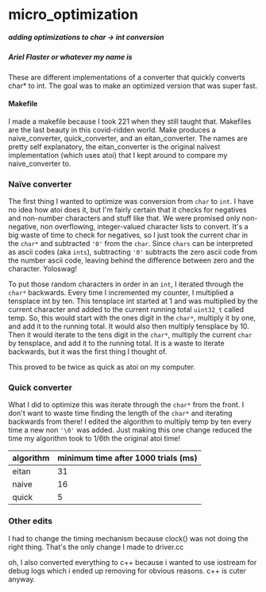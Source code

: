 # micro_optimization

##### adding optimizations to char -> int conversion
##### Ariel Flaster or whatever my name is

These are different implementations of a converter that quickly converts char* to int. The goal was to make an optimized version that was super fast. 

#### Makefile

I made a makefile because I took 221 when they still taught that. Makefiles are the last beauty in this covid-ridden world. Make produces a naive_converter, quick_converter, and an eitan_converter. The names are pretty self explanatory, the eitan_converter is the original naïvest implementation (which uses atoi) that I kept around to compare my naive_converter to.


### Naïve converter

The first thing I wanted to optimize was conversion from `char` to `int`. I have no idea how atoi does it, but I'm fairly certain that it checks for negatives and non-number characters and stuff like that. We were promised only non-negative, non overflowing, integer-valued character lists to convert. It's a big waste of time to check for negatives, so I just took the current char in the `char*` and subtracted `'0'` from the `char`. Since `chars` can be interpreted as ascii codes (aka `ints`), subtracting `'0'` subtracts the zero ascii code from the number ascii code, leaving behind the difference between zero and the character. Yoloswag!

To put those random characters in order in an `int`, I iterated through the `char*` backwards. Every time I incremented my counter, I multiplied a tensplace int by ten. This tensplace int started at 1 and was multiplied by the current character and added to the current running total `uint32_t` called temp. So, this would start with the ones digit in the `char*`, multiply it by one, and add it to the running total. It would also then multiply tensplace by 10. Then it would iterate to the tens digit in the `char*`, multiply the current `char` by tensplace, and add it to the running total. It is a waste to iterate backwards, but it was the first thing I thought of.

This proved to be twice as quick as atoi on my computer.

### Quick converter

What I did to optimize this was iterate through the `char*` from the front. I don't want to waste time finding the length of the `char*` and iterating backwards from there! I edited the algorithm to multiply temp by ten every time a new non `'\0'` was added. Just making this one change reduced the time my algorithm took to 1/6th the original atoi time!


| algorithm | minimum time after 1000 trials (ms) |
|-----------|-------------------------------------|
|   eitan   |            31                       |
|   naive   |            16                       |
|   quick   |            5                        |

### Other edits

I had to change the timing mechanism because clock() was not doing the right thing. That's the only change I made to driver.cc

oh, I also converted everything to c++ because i wanted to use iostream for debug logs which i ended up removing for obvious reasons. c++ is cuter anyway.
